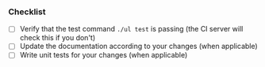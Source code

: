 <!--
Thank you for submitting a PR to Ulauncher!

Please read our contribution instructions if you haven't:
https://github.com/Ulauncher/Ulauncher#code-contribution

Explain the changes in this PR and link to related issue(s) if applicable
-->

### Checklist
- [ ] Verify that the test command `./ul test` is passing (the CI server will check this if you don't)
- [ ] Update the documentation according to your changes (when applicable)
- [ ] Write unit tests for your changes (when applicable)
